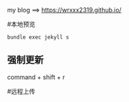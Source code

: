 my blog ==> https://wrxxx2319.github.io/


#本地预览
```
bundle exec jekyll s
```

## 强制更新
command + shift + r

#远程上传